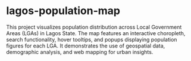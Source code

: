 # lagos-population-map
This project visualizes population distribution across Local Government Areas (LGAs) in Lagos State. The map features an interactive choropleth, search functionality, hover tooltips, and popups displaying population figures for each LGA. It demonstrates the use of geospatial data, demographic analysis, and web mapping for urban insights.

